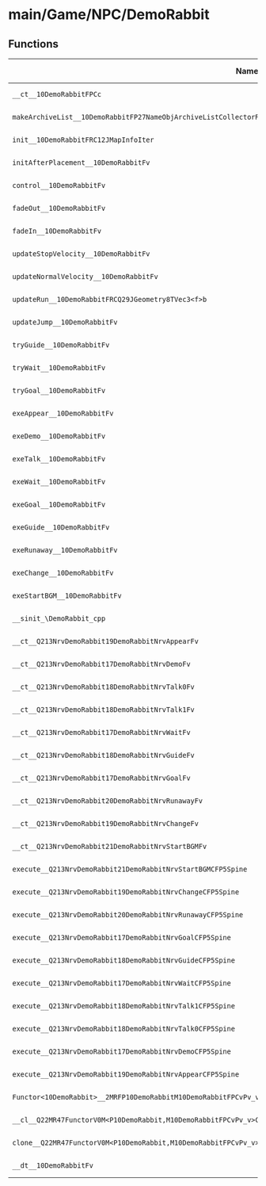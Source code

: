 # main/Game/NPC/DemoRabbit

## Functions

| Name | Address | Match % |
|------|---------|---------|
| `__ct__10DemoRabbitFPCc` | `0x80270B94` | :x: (0.0%) |
| `makeArchiveList__10DemoRabbitFP27NameObjArchiveListCollectorRC12JMapInfoIter` | `0x80270BD0` | :x: (0.0%) |
| `init__10DemoRabbitFRC12JMapInfoIter` | `0x80270C2C` | :x: (0.0%) |
| `initAfterPlacement__10DemoRabbitFv` | `0x80270E8C` | :x: (0.0%) |
| `control__10DemoRabbitFv` | `0x80270EF8` | :x: (0.0%) |
| `fadeOut__10DemoRabbitFv` | `0x80270F6C` | :x: (0.0%) |
| `fadeIn__10DemoRabbitFv` | `0x80270F70` | :x: (0.0%) |
| `updateStopVelocity__10DemoRabbitFv` | `0x80271034` | :x: (0.0%) |
| `updateNormalVelocity__10DemoRabbitFv` | `0x802710E4` | :x: (0.0%) |
| `updateRun__10DemoRabbitFRCQ29JGeometry8TVec3<f>b` | `0x80271174` | :x: (0.0%) |
| `updateJump__10DemoRabbitFv` | `0x80271320` | :x: (0.0%) |
| `tryGuide__10DemoRabbitFv` | `0x802713DC` | :x: (0.0%) |
| `tryWait__10DemoRabbitFv` | `0x80271434` | :x: (0.0%) |
| `tryGoal__10DemoRabbitFv` | `0x80271490` | :x: (0.0%) |
| `exeAppear__10DemoRabbitFv` | `0x802714F8` | :x: (0.0%) |
| `exeDemo__10DemoRabbitFv` | `0x802715E4` | :x: (0.0%) |
| `exeTalk__10DemoRabbitFv` | `0x80271640` | :x: (0.0%) |
| `exeWait__10DemoRabbitFv` | `0x802716CC` | :x: (0.0%) |
| `exeGoal__10DemoRabbitFv` | `0x80271738` | :x: (0.0%) |
| `exeGuide__10DemoRabbitFv` | `0x802717DC` | :x: (0.0%) |
| `exeRunaway__10DemoRabbitFv` | `0x80271940` | :x: (0.0%) |
| `exeChange__10DemoRabbitFv` | `0x80271A44` | :x: (0.0%) |
| `exeStartBGM__10DemoRabbitFv` | `0x80271AE8` | :x: (0.0%) |
| `__sinit_\DemoRabbit_cpp` | `0x80271B44` | :x: (0.0%) |
| `__ct__Q213NrvDemoRabbit19DemoRabbitNrvAppearFv` | `0x80271BB0` | :x: (0.0%) |
| `__ct__Q213NrvDemoRabbit17DemoRabbitNrvDemoFv` | `0x80271BC0` | :x: (0.0%) |
| `__ct__Q213NrvDemoRabbit18DemoRabbitNrvTalk0Fv` | `0x80271BD0` | :x: (0.0%) |
| `__ct__Q213NrvDemoRabbit18DemoRabbitNrvTalk1Fv` | `0x80271BE0` | :x: (0.0%) |
| `__ct__Q213NrvDemoRabbit17DemoRabbitNrvWaitFv` | `0x80271BF0` | :x: (0.0%) |
| `__ct__Q213NrvDemoRabbit18DemoRabbitNrvGuideFv` | `0x80271C00` | :x: (0.0%) |
| `__ct__Q213NrvDemoRabbit17DemoRabbitNrvGoalFv` | `0x80271C10` | :x: (0.0%) |
| `__ct__Q213NrvDemoRabbit20DemoRabbitNrvRunawayFv` | `0x80271C20` | :x: (0.0%) |
| `__ct__Q213NrvDemoRabbit19DemoRabbitNrvChangeFv` | `0x80271C30` | :x: (0.0%) |
| `__ct__Q213NrvDemoRabbit21DemoRabbitNrvStartBGMFv` | `0x80271C40` | :x: (0.0%) |
| `execute__Q213NrvDemoRabbit21DemoRabbitNrvStartBGMCFP5Spine` | `0x80271C50` | :x: (0.0%) |
| `execute__Q213NrvDemoRabbit19DemoRabbitNrvChangeCFP5Spine` | `0x80271C58` | :x: (0.0%) |
| `execute__Q213NrvDemoRabbit20DemoRabbitNrvRunawayCFP5Spine` | `0x80271C60` | :x: (0.0%) |
| `execute__Q213NrvDemoRabbit17DemoRabbitNrvGoalCFP5Spine` | `0x80271C68` | :x: (0.0%) |
| `execute__Q213NrvDemoRabbit18DemoRabbitNrvGuideCFP5Spine` | `0x80271C70` | :x: (0.0%) |
| `execute__Q213NrvDemoRabbit17DemoRabbitNrvWaitCFP5Spine` | `0x80271C78` | :x: (0.0%) |
| `execute__Q213NrvDemoRabbit18DemoRabbitNrvTalk1CFP5Spine` | `0x80271C80` | :x: (0.0%) |
| `execute__Q213NrvDemoRabbit18DemoRabbitNrvTalk0CFP5Spine` | `0x80271C88` | :x: (0.0%) |
| `execute__Q213NrvDemoRabbit17DemoRabbitNrvDemoCFP5Spine` | `0x80271C90` | :x: (0.0%) |
| `execute__Q213NrvDemoRabbit19DemoRabbitNrvAppearCFP5Spine` | `0x80271C98` | :x: (0.0%) |
| `Functor<10DemoRabbit>__2MRFP10DemoRabbitM10DemoRabbitFPCvPv_v_Q22MR47FunctorV0M<P10DemoRabbit,M10DemoRabbitFPCvPv_v>` | `0x80271CA0` | :x: (0.0%) |
| `__cl__Q22MR47FunctorV0M<P10DemoRabbit,M10DemoRabbitFPCvPv_v>CFv` | `0x80271CE0` | :x: (0.0%) |
| `clone__Q22MR47FunctorV0M<P10DemoRabbit,M10DemoRabbitFPCvPv_v>CFP7JKRHeap` | `0x80271D10` | :x: (0.0%) |
| `__dt__10DemoRabbitFv` | `0x80271D78` | :x: (0.0%) |